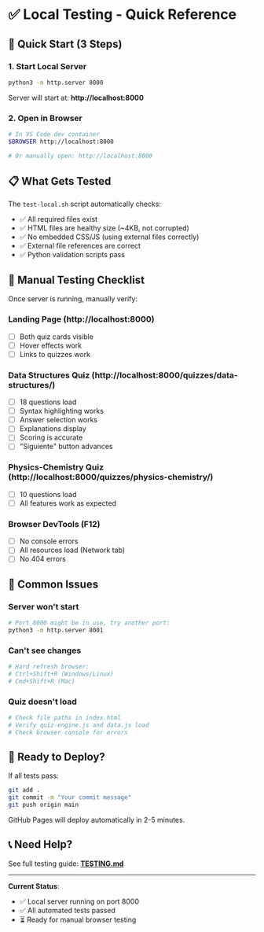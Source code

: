 # ✅ Local Testing - Quick Reference

## 🚀 Quick Start (3 Steps)

### 1. Start Local Server
```bash
python3 -m http.server 8000
```

Server will start at: **http://localhost:8000**

### 2. Open in Browser
```bash
# In VS Code dev container
$BROWSER http://localhost:8000

# Or manually open: http://localhost:8000
```

## 📋 What Gets Tested

The `test-local.sh` script automatically checks:
- ✅ All required files exist
- ✅ HTML files are healthy size (~4KB, not corrupted)
- ✅ No embedded CSS/JS (using external files correctly)
- ✅ External file references are correct
- ✅ Python validation scripts pass

## 🧪 Manual Testing Checklist

Once server is running, manually verify:

### Landing Page (http://localhost:8000)
- [ ] Both quiz cards visible
- [ ] Hover effects work
- [ ] Links to quizzes work

### Data Structures Quiz (http://localhost:8000/quizzes/data-structures/)
- [ ] 18 questions load
- [ ] Syntax highlighting works
- [ ] Answer selection works
- [ ] Explanations display
- [ ] Scoring is accurate
- [ ] "Siguiente" button advances

### Physics-Chemistry Quiz (http://localhost:8000/quizzes/physics-chemistry/)
- [ ] 10 questions load
- [ ] All features work as expected

### Browser DevTools (F12)
- [ ] No console errors
- [ ] All resources load (Network tab)
- [ ] No 404 errors

## 🐛 Common Issues

### Server won't start
```bash
# Port 8000 might be in use, try another port:
python3 -m http.server 8001
```

### Can't see changes
```bash
# Hard refresh browser:
# Ctrl+Shift+R (Windows/Linux)
# Cmd+Shift+R (Mac)
```

### Quiz doesn't load
```bash
# Check file paths in index.html
# Verify quiz-engine.js and data.js load
# Check browser console for errors
```

## 🎯 Ready to Deploy?

If all tests pass:
```bash
git add .
git commit -m "Your commit message"
git push origin main
```

GitHub Pages will deploy automatically in 2-5 minutes.

## 📞 Need Help?

See full testing guide: **[TESTING.md](TESTING.md)**

---

**Current Status**: 
- ✅ Local server running on port 8000
- ✅ All automated tests passed
- ⏳ Ready for manual browser testing
